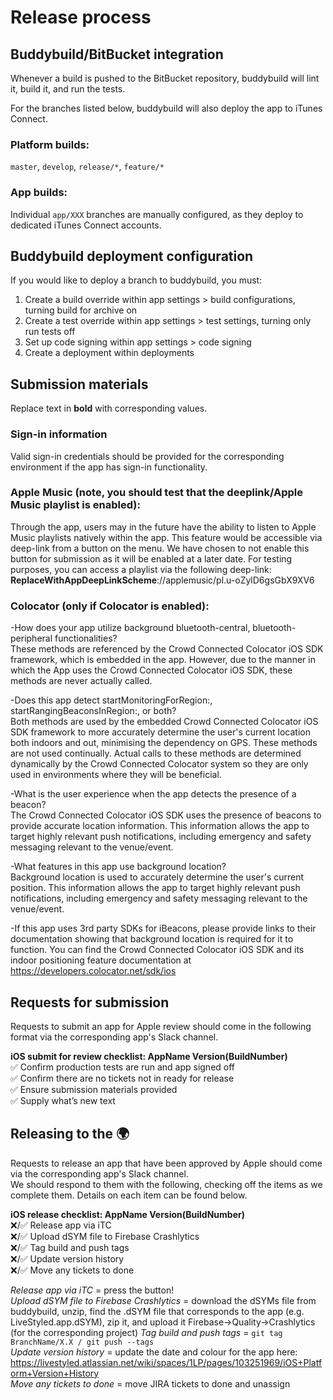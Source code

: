 # Release process

## Buddybuild/BitBucket integration
Whenever a build is pushed to the BitBucket repository, buddybuild will lint it, build it, and run the tests.

For the branches listed below, buddybuild will also deploy the app to iTunes Connect.

### Platform builds:
`master`, `develop`, `release/*`, `feature/*`

### App builds:
Individual `app/XXX` branches are manually configured, as they deploy to dedicated iTunes Connect accounts.

## Buddybuild deployment configuration
If you would like to deploy a branch to buddybuild, you must:
1. Create a build override within app settings > build configurations, turning build for archive on
2. Create a test override within app settings > test settings, turning only run tests off
3. Set up code signing within app settings > code signing
4. Create a deployment within deployments

## Submission materials
Replace text in **bold** with corresponding values.  

### Sign-in information
Valid sign-in credentials should be provided for the corresponding environment if the app has sign-in functionality. 

### Apple Music (note, you should test that the deeplink/Apple Music playlist is enabled): 
Through the app, users may in the future have the ability to listen to Apple Music playlists natively within the app. This feature would be accessible via deep-link from a button on the menu. We have chosen to not enable this button for submission as it will be enabled at a later date. For testing purposes, you can access a playlist via the following deep-link: **ReplaceWithAppDeepLinkScheme**://applemusic/pl.u-oZylD6gsGbX9XV6  

### Colocator (only if Colocator is enabled):
-How does your app utilize background bluetooth-central, bluetooth-peripheral functionalities?  
These methods are referenced by the Crowd Connected Colocator iOS SDK framework, which is embedded in the app. However, due to the manner in which the App uses the Crowd Connected Colocator iOS SDK, these methods are never actually called.  

-Does this app detect startMonitoringForRegion:, startRangingBeaconsInRegion:, or both?  
Both methods are used by the embedded Crowd Connected Colocator iOS SDK framework to more accurately determine the user's current location both indoors and out, minimising the dependency on GPS. These methods are not used continually. Actual calls to these methods are determined dynamically by the Crowd Connected Colocator system so they are only used in environments where they will be beneficial.

-What is the user experience when the app detects the presence of a beacon?  
The Crowd Connected Colocator iOS SDK uses the presence of beacons to provide accurate location information. This information allows the app to target highly relevant push notifications, including emergency and safety messaging relevant to the venue/event.  

-What features in this app use background location?  
Background location is used to accurately determine the user's current position. This information allows the app to target highly relevant push notifications, including emergency and safety messaging relevant to the venue/event.  

-If this app uses 3rd party SDKs for iBeacons, please provide links to their documentation showing that background location is required for it to function.
You can find the Crowd Connected Colocator iOS SDK and its indoor positioning feature documentation at https://developers.colocator.net/sdk/ios

## Requests for submission
Requests to submit an app for Apple review should come in the following format via the corresponding app's Slack channel.  

**iOS submit for review checklist: AppName Version(BuildNumber)**  
:white_check_mark: Confirm production tests are run and app signed off  
:white_check_mark: Confirm there are no tickets not in ready for release  
:white_check_mark: Ensure submission materials provided  
:white_check_mark: Supply what’s new text  

## Releasing to the :earth_africa:
Requests to release an app that have been approved by Apple should come via the corresponding app's Slack channel.  
We should respond to them with the following, checking off the items as we complete them. Details on each item can be found below.  

**iOS release checklist: AppName Version(BuildNumber)**  
:x:/:white_check_mark: Release app via iTC  
:x:/:white_check_mark: Upload dSYM file to Firebase Crashlytics  
:x:/:white_check_mark: Tag build and push tags  
:x:/:white_check_mark: Update version history  
:x:/:white_check_mark: Move any tickets to done  

*Release app via iTC* = press the button!  
*Upload dSYM file to Firebase Crashlytics* = download the dSYMs file from buddybuild, unzip, find the .dSYM file that corresponds to the app (e.g. LiveStyled.app.dSYM), zip it, and upload it Firebase->Quality->Crashlytics (for the corresponding project) 
*Tag build and push tags* = `git tag BranchName/X.X / git push --tags`  
*Update version history* = update the date and colour for the app here: https://livestyled.atlassian.net/wiki/spaces/1LP/pages/103251969/iOS+Platform+Version+History  
*Move any tickets to done* = move JIRA tickets to done and unassign  